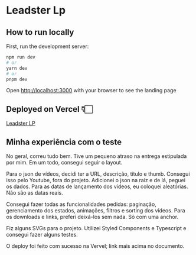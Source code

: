 # Leadster Lp
## How to run locally

First, run the development server:

```bash
npm run dev
# or
yarn dev
# or
pnpm dev
```

Open [http://localhost:3000](http://localhost:3000) with your browser to see the landing page


## Deployed on Vercel 👇🏻

[Leadster LP](leadster-lp-sand.vercel.app)




## Minha experiência com o teste

No geral, correu tudo bem. Tive um pequeno atraso na entrega estipulada por mim. Em um todo, consegui seguir o layout.

Para o json de vídeos, decidi ter a URL, descrição, título e thumb. Consegui isso pelo Youtube, fora do projeto. Adicionei o json na raiz e de lá, peguei os dados. Para as datas de lançamento dos vídeos, eu coloquei aleatórias. Não são as datas reais.

Consegui fazer todas as funcionalidades pedidas: paginação, gerenciamento dos estados, animações, filtros e sorting dos vídeos. Para os downloads e links, preferi deixá-los sem nada. Só com uma anchor. 

Fiz alguns SVGs para o projeto. Utilizei Styled Components e Typescript e consegui fazer alguns testes.

O deploy foi feito com sucesso na Vervel; link mais acima no documento. 
